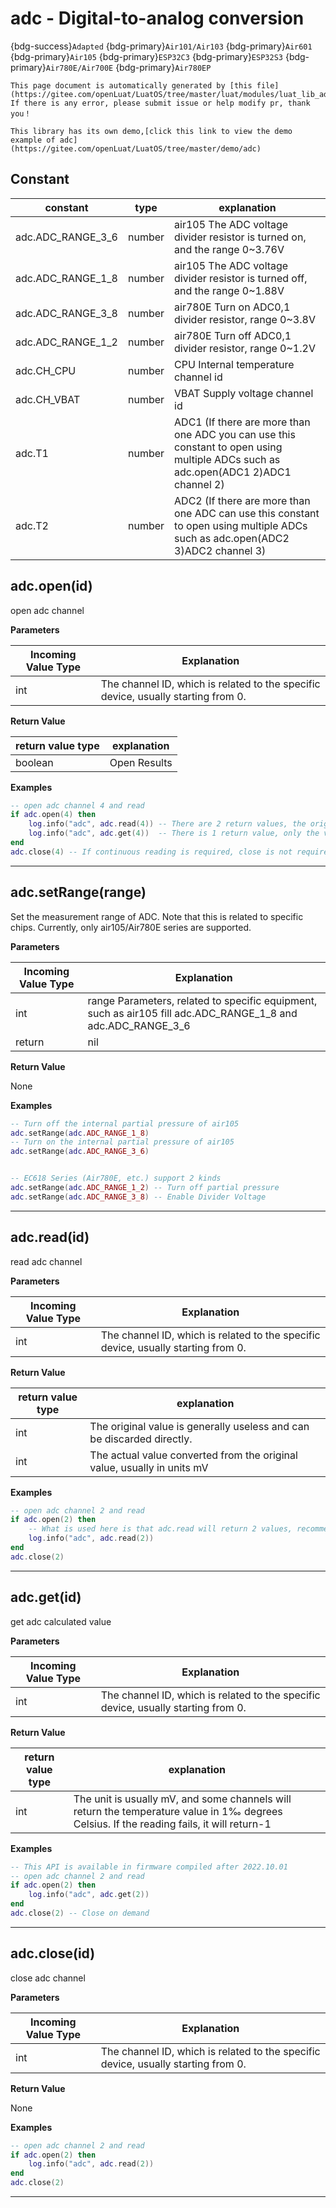 # adc - Digital-to-analog conversion

{bdg-success}`Adapted` {bdg-primary}`Air101/Air103` {bdg-primary}`Air601` {bdg-primary}`Air105` {bdg-primary}`ESP32C3` {bdg-primary}`ESP32S3` {bdg-primary}`Air780E/Air700E` {bdg-primary}`Air780EP`

```{note}
This page document is automatically generated by [this file](https://gitee.com/openLuat/LuatOS/tree/master/luat/modules/luat_lib_adc.c). If there is any error, please submit issue or help modify pr, thank you！
```

```{tip}
This library has its own demo,[click this link to view the demo example of adc](https://gitee.com/openLuat/LuatOS/tree/master/demo/adc)
```

## Constant

|constant | type | explanation|
|-|-|-|
|adc.ADC_RANGE_3_6|number|air105 The ADC voltage divider resistor is turned on, and the range 0~3.76V|
|adc.ADC_RANGE_1_8|number|air105 The ADC voltage divider resistor is turned off, and the range 0~1.88V|
|adc.ADC_RANGE_3_8|number|air780E Turn on ADC0,1 divider resistor, range 0~3.8V|
|adc.ADC_RANGE_1_2|number|air780E Turn off ADC0,1 divider resistor, range 0~1.2V|
|adc.CH_CPU|number|CPU Internal temperature channel id|
|adc.CH_VBAT|number|VBAT Supply voltage channel id|
|adc.T1|number|ADC1 (If there are more than one ADC you can use this constant to open using multiple ADCs such as adc.open(ADC1 2)ADC1 channel 2)|
|adc.T2|number|ADC2 (If there are more than one ADC can use this constant to open using multiple ADCs such as adc.open(ADC2 3)ADC2 channel 3)|


## adc.open(id)



open adc channel

**Parameters**

|Incoming Value Type | Explanation|
|-|-|
|int|The channel ID, which is related to the specific device, usually starting from 0.|

**Return Value**

|return value type | explanation|
|-|-|
|boolean|Open Results|

**Examples**

```lua
-- open adc channel 4 and read
if adc.open(4) then
    log.info("adc", adc.read(4)) -- There are 2 return values, the original value and the calculated value, usually only the latter is needed.
    log.info("adc", adc.get(4))  -- There is 1 return value, only the value is calculated.
end
adc.close(4) -- If continuous reading is required, close is not required and the power consumption will be higher..

```

---

## adc.setRange(range)



Set the measurement range of ADC. Note that this is related to specific chips. Currently, only air105/Air780E series are supported.

**Parameters**

|Incoming Value Type | Explanation|
|-|-|
|int|range Parameters, related to specific equipment, such as air105 fill adc.ADC_RANGE_1_8 and adc.ADC_RANGE_3_6|
|return|nil|

**Return Value**

None

**Examples**

```lua
-- Turn off the internal partial pressure of air105
adc.setRange(adc.ADC_RANGE_1_8)
-- Turn on the internal partial pressure of air105
adc.setRange(adc.ADC_RANGE_3_6)


-- EC618 Series (Air780E, etc.) support 2 kinds
adc.setRange(adc.ADC_RANGE_1_2) -- Turn off partial pressure
adc.setRange(adc.ADC_RANGE_3_8) -- Enable Divider Voltage

```

---

## adc.read(id)



read adc channel

**Parameters**

|Incoming Value Type | Explanation|
|-|-|
|int|The channel ID, which is related to the specific device, usually starting from 0.|

**Return Value**

|return value type | explanation|
|-|-|
|int|The original value is generally useless and can be discarded directly.|
|int|The actual value converted from the original value, usually in units mV|

**Examples**

```lua
-- open adc channel 2 and read
if adc.open(2) then
    -- What is used here is that adc.read will return 2 values, recommend go through the adc.get function and directly take the actual value.
    log.info("adc", adc.read(2))
end
adc.close(2)

```

---

## adc.get(id)



get adc calculated value

**Parameters**

|Incoming Value Type | Explanation|
|-|-|
|int|The channel ID, which is related to the specific device, usually starting from 0.|

**Return Value**

|return value type | explanation|
|-|-|
|int|The unit is usually mV, and some channels will return the temperature value in 1‰ degrees Celsius. If the reading fails, it will return-1|

**Examples**

```lua
-- This API is available in firmware compiled after 2022.10.01
-- open adc channel 2 and read
if adc.open(2) then
    log.info("adc", adc.get(2))
end
adc.close(2) -- Close on demand

```

---

## adc.close(id)



close adc channel

**Parameters**

|Incoming Value Type | Explanation|
|-|-|
|int|The channel ID, which is related to the specific device, usually starting from 0.|

**Return Value**

None

**Examples**

```lua
-- open adc channel 2 and read
if adc.open(2) then
    log.info("adc", adc.read(2))
end
adc.close(2)

```

---

